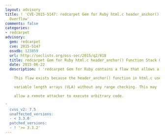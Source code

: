 ```yaml
---
layout: advisory
title: ! 'CVE-2015-5147: redcarpet Gem for Ruby html.c header_anchor() Function Stack
  Overflow'
comments: false
categories:
- redcarpet
advisory:
  gem: redcarpet
  cve: 2015-5147
  osvdb: 123859
  url: http://seclists.org/oss-sec/2015/q2/818
  title: redcarpet Gem for Ruby html.c header_anchor() Function Stack Overflow
  date: 2015-06-22
  description: ! 'redcarpet Gem for Ruby contains a flaw that allows a stack overflow.

    This flaw exists because the header_anchor() function in html.c uses

    variable length arrays (VLA) without any range checking. This may

    allow a remote attacker to execute arbitrary code.

'
  cvss_v2: 7.5
  unaffected_versions:
  - < 3.3.0
  patched_versions:
  - ! '>= 3.3.2'
---
```

